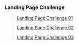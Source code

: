 ### Landing Page Challenge

> [Landing Page Challenge 01](https://cohort-a51a.vercel.app/01-landing-page/index.html)

> [Landing Page Challenge 02](https://cohort-a51a.vercel.app/02-landing-page/index.html)

> [Landing Page Challenge 03](https://cohort-a51a.vercel.app/03-landing-page/index.html)
